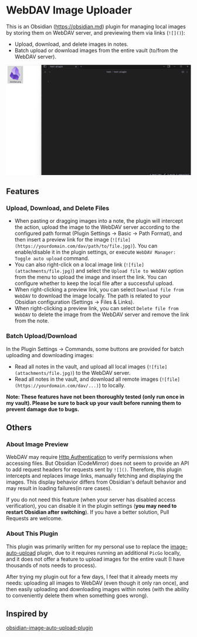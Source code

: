 # WebDAV Image Uploader

This is an Obsidian (https://obsidian.md) plugin for managing local images by storing them on WebDAV server, and previewing them via links (`![]()`):

- Upload, download, and delete images in notes.
- Batch upload or download images from the entire vault (to/from the WebDAV server).

![sample](./assets/sample.gif)

## Features

### Upload, Download, and Delete Files

- When pasting or dragging images into a note, the plugin will intercept the action, upload the image to the WebDAV server according to the configured path format (Plugin Settings -> Basic -> Path Format), and then insert a preview link for the image (`![file](https://yourdomain.com/dav/path/to/file.jpg)`). You can enable/disable it in the plugin settings, or execute `WebDAV Manager: Toggle auto upload` command.
- You can also right-click on a local image link (`![file](attachments/file.jpg)`) and select the `Upload file to WebDAV` option from the menu to upload the image and insert the link. You can configure whether to keep the local file after a successful upload.
- When right-clicking a preview link, you can select `Download file from WebDAV` to download the image locally. The path is related to your Obsidian configuration (Settings -> Files & Links).
- When right-clicking a preview link, you can select `Delete file from WebDAV` to delete the image from the WebDAV server and remove the link from the note.

### Batch Upload/Download

In the Plugin Settings -> Commands, some buttons are provided for batch uploading and downloading images:

- Read all notes in the vault, and upload all local images (`![file](attachments/file.jpg)`) to the WebDAV server.
- Read all notes in the vault, and download all remote images (`![file](https://yourdomain.com/dav/...)`) to locally.

**Note: These features have not been thoroughly tested (only run once in my vault). Please be sure to back up your vault before running them to prevent damage due to bugs.**

## Others

### About Image Preview

WebDAV may require [Http Authentication](https://developer.mozilla.org/en-US/docs/Web/HTTP/Guides/Authentication) to verify permissions when accessing files. But Obsidian (CodeMirror) does not seem to provide an API to add request headers for requests sent by `![]()`. Therefore, this plugin intercepts and replaces image links, manually fetching and displaying the images. This display behavior differs from Obsidian's default behavior and may result in loading failures(in rare cases).

If you do not need this feature (when your server has disabled access verification), you can disable it in the plugin settings (**you may need to restart Obsidian after switching**). If you have a better solution, Pull Requests are welcome.

### About This Plugin

This plugin was primarily written for my personal use to replace the [image-auto-upload](https://github.com/renmu123/obsidian-image-auto-upload-plugin) plugin, due to it requires running an additional `PicGo` locally, and it does not offer a feature to upload images for the entire vault (I have thousands of nots needs to process).

After trying my plugin out for a few days, I feel that it already meets my needs: uploading all images to WebDAV (even though it only ran once), and then easily uploading and downloading images within notes (with the ability to conveniently delete them when something goes wrong).

## Inspired by

[obsidian-image-auto-upload-plugin](https://github.com/renmu123/obsidian-image-auto-upload-plugin)
